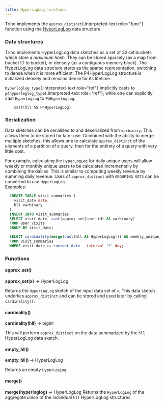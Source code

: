 ```yaml
---
title: HyperLogLog functions
---
```


Trino implements the `approx_distinct`{.interpreted-text role="func"}
function using the
[HyperLogLog](https://en.wikipedia.org/wiki/HyperLogLog) data structure.

### Data structures

Trino implements HyperLogLog data sketches as a set of 32-bit buckets
which store a *maximum hash*. They can be stored sparsely (as a map from
bucket ID to bucket), or densely (as a contiguous memory block). The
HyperLogLog data structure starts as the sparse representation,
switching to dense when it is more efficient. The P4HyperLogLog
structure is initialized densely and remains dense for its lifetime.

`hyperloglog_type`{.interpreted-text role="ref"} implicitly casts to
`p4hyperloglog_type`{.interpreted-text role="ref"}, while one can
explicitly cast `HyperLogLog` to `P4HyperLogLog`:
```text
    cast(hll AS P4HyperLogLog)
```
### Serialization

Data sketches can be serialized to and deserialized from `varbinary`.
This allows them to be stored for later use. Combined with the ability
to merge multiple sketches, this allows one to calculate
`approx_distinct` of the elements of a partition of a query, then for the entirety of a query with very little
cost.

For example, calculating the `HyperLogLog` for daily unique users will
allow weekly or monthly unique users to be calculated incrementally by
combining the dailies. This is similar to computing weekly revenue by
summing daily revenue. Uses of `approx_distinct` with `GROUPING SETS` can be converted to use `HyperLogLog`.  
Examples:  
  ```sql
    CREATE TABLE visit_summaries (  
      visit_date date,
      hll varbinary
    )
    INSERT INTO visit_summaries
    SELECT visit_date, cast(approx_set(user_id) AS varbinary)
    FROM user_visits
    GROUP BY visit_date;

    SELECT cardinality(merge(cast(hll AS HyperLogLog))) AS weekly_unique_users
    FROM visit_summaries
    WHERE visit_date >= current_date - interval '7' day;
  ```
### Functions

#### approx_set()
**approx_set(x)** → HyperLogLog

Returns the `HyperLogLog` sketch of the input data set of `x`. This data
sketch underlies `approx_distinct` and can be stored and used later by calling `cardinality()`.

#### cardinality()
**cardinality(hll)** → bigint

This will perform `approx_distinct` on
the data summarized by the `hll` HyperLogLog data sketch.


#### empty_hll()
**empty_hll()** → HyperLogLog

Returns an empty `HyperLogLog`.

#### merge()
**merge(hyperloglog)** → HyperLogLog
Returns the `HyperLogLog` of the aggregate union of the individual `hll`
HyperLogLog structures.
